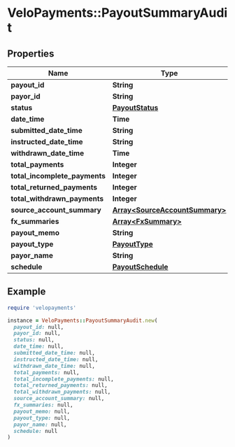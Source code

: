 # VeloPayments::PayoutSummaryAudit

## Properties

| Name | Type | Description | Notes |
| ---- | ---- | ----------- | ----- |
| **payout_id** | **String** |  | [optional] |
| **payor_id** | **String** |  | [optional] |
| **status** | [**PayoutStatus**](PayoutStatus.md) |  |  |
| **date_time** | **Time** |  | [optional] |
| **submitted_date_time** | **String** |  |  |
| **instructed_date_time** | **String** |  | [optional] |
| **withdrawn_date_time** | **Time** |  | [optional] |
| **total_payments** | **Integer** |  | [optional] |
| **total_incomplete_payments** | **Integer** |  | [optional] |
| **total_returned_payments** | **Integer** |  | [optional] |
| **total_withdrawn_payments** | **Integer** |  | [optional] |
| **source_account_summary** | [**Array&lt;SourceAccountSummary&gt;**](SourceAccountSummary.md) |  | [optional] |
| **fx_summaries** | [**Array&lt;FxSummary&gt;**](FxSummary.md) |  | [optional] |
| **payout_memo** | **String** |  | [optional] |
| **payout_type** | [**PayoutType**](PayoutType.md) |  |  |
| **payor_name** | **String** |  |  |
| **schedule** | [**PayoutSchedule**](PayoutSchedule.md) |  | [optional] |

## Example

```ruby
require 'velopayments'

instance = VeloPayments::PayoutSummaryAudit.new(
  payout_id: null,
  payor_id: null,
  status: null,
  date_time: null,
  submitted_date_time: null,
  instructed_date_time: null,
  withdrawn_date_time: null,
  total_payments: null,
  total_incomplete_payments: null,
  total_returned_payments: null,
  total_withdrawn_payments: null,
  source_account_summary: null,
  fx_summaries: null,
  payout_memo: null,
  payout_type: null,
  payor_name: null,
  schedule: null
)
```

